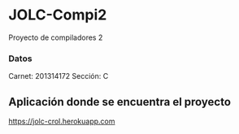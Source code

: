 # JOLC-Compi2
Proyecto de compiladores 2
### Datos
Carnet: 201314172
Sección: C
## Aplicación donde se encuentra el proyecto
https://jolc-crol.herokuapp.com


